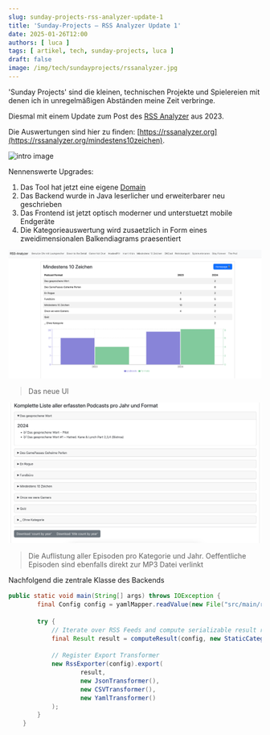 ```yaml
---
slug: sunday-projects-rss-analyzer-update-1
title: 'Sunday-Projects – RSS Analyzer Update 1'
date: 2025-01-26T12:00
authors: [ luca ]
tags: [ artikel, tech, sunday-projects, luca ]
draft: false
image: /img/tech/sundayprojects/rssanalyzer.jpg
---
```


'Sunday Projects' sind die kleinen, technischen Projekte und Spielereien mit denen ich in unregelmäßigen Abständen meine
Zeit verbringe.

Diesmal mit einem Update zum Post des [RSS Analyzer](/sunday-projects-rss-analyzer) aus 2023.

Die Auswertungen sind hier zu finden: [https://rssanalyzer.org](https://rssanalyzer.org/mindestens10zeichen).

![intro image](/img/tech/sundayprojects/rssanalyzer.jpg)

<!--truncate-->

Nennenswerte Upgrades:

1. Das Tool hat jetzt eine eigene [Domain](https://rssanalyzer.org)
2. Das Backend wurde in Java leserlicher und erweiterbarer neu geschrieben
3. Das Frontend ist jetzt optisch moderner und unterstuetzt mobile Endgeräte
4. Die Kategorieauswertung wird zusaetzlich in Form eines zweidimensionalen Balkendiagrams praesentiert

![img.png](img.png)
> Das neue UI

![img_1.png](img_1.png)
> Die Auflistung aller Episoden pro Kategorie und Jahr. Oeffentliche Episoden sind ebenfalls direkt zur MP3 Datei
> verlinkt


Nachfolgend die zentrale Klasse des Backends

```java
public static void main(String[] args) throws IOException {
        final Config config = yamlMapper.readValue(new File("src/main/resources/config.yaml"), Config.class);

        try {
            // Iterate over RSS Feeds and compute serializable result record
            final Result result = computeResult(config, new StaticCategoryMatcher(config));

            // Register Export Transformer
            new RssExporter(config).export(
                    result,
                    new JsonTransformer(),
                    new CSVTransformer(),
                    new YamlTransformer()
            );
        }
    }
```
